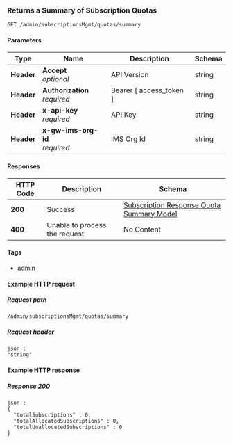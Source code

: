 
<a name="returns-quota-summary"></a>
### Returns a Summary of Subscription Quotas
```
GET /admin/subscriptionsMgmt/quotas/summary
```


#### Parameters

|Type|Name|Description|Schema|
|---|---|---|---|
|**Header**|**Accept**  <br>*optional*|API Version|string|
|**Header**|**Authorization**  <br>*required*|Bearer [ access_token ]|string|
|**Header**|**x-api-key**  <br>*required*|API Key|string|
|**Header**|**x-gw-ims-org-id**  <br>*required*|IMS Org Id|string|


#### Responses

|HTTP Code|Description|Schema|
|---|---|---|
|**200**|Success|[Subscription Response Quota Summary Model](../definitions/Subscription_Response_Quota_Summary_Model.md#subscription-response-quota-summary-model)|
|**400**|Unable to process the request|No Content|


#### Tags

* admin


#### Example HTTP request

##### Request path
```
/admin/subscriptionsMgmt/quotas/summary
```


##### Request header
```
json :
"string"
```


#### Example HTTP response

##### Response 200
```
json :
{
  "totalSubscriptions" : 0,
  "totalAllocatedSubscriptions" : 0,
  "totalUnallocatedSubscriptions" : 0
}
```



